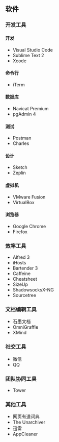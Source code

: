 ## 软件

### 开发工具

#### 开发

* Visual Studio Code
* Sublime Text 2
* Xcode

#### 命令行

* iTerm

#### 数据库

* Navicat Premium
* pgAdmin 4

#### 测试

* Postman
* Charles

#### 设计

* Sketch
* Zeplin

#### 虚拟机

* VMware Fusion
* VirtualBox

#### 浏览器

* Google Chrome
* Firefox

### 效率工具

* Alfred 3
* iHosts
* Bartender 3
* Caffeine
* Cheatsheet
* SizeUp
* ShadowsocksX-NG
* Sourcetree

### 文档编辑工具

* 石墨文档
* OmniGraffle
* XMind

### 社交工具

* 微信
* QQ

### 团队协同工具

* Tower

### 其他工具

* 网页有道词典
* The Unarchiver
* 迅雷
* AppCleaner